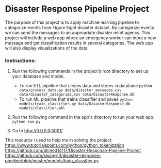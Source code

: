 # Disaster Response Pipeline Project

The purpose of this project is to apply machine learning pipeline to categorize events from Figure Eight disaster dataset. By categorize events we can send the messages to an appropriate disaster relief agency.
This project will include a web app where an emergency worker can input a new message and get classification results in several categories. The web app will also display visualizations of the data. 

### Instructions:
1. Run the following commands in the project's root directory to set up your database and model.

    - To run ETL pipeline that cleans data and stores in database
        `python data/process_data.py data/disaster_messages.csv data/disaster_categories.csv data/DisasterResponse.db`
    - To run ML pipeline that trains classifier and saves
        `python models/train_classifier.py data/DisasterResponse.db models/classifier.pkl`

2. Run the following command in the app's directory to run your web app.
    `python run.py`

3. Go to http://0.0.0.0:3001/

This resource I used to help me in solving the project: 
https://www.tutorialspoint.com/python/python_tokenization
https://github.com/ahmed14117/Disaster-Response-Pipeline-Project
https://github.com/swang13/disaster-response-pipeline/blob/master/models/train_classifier.py
